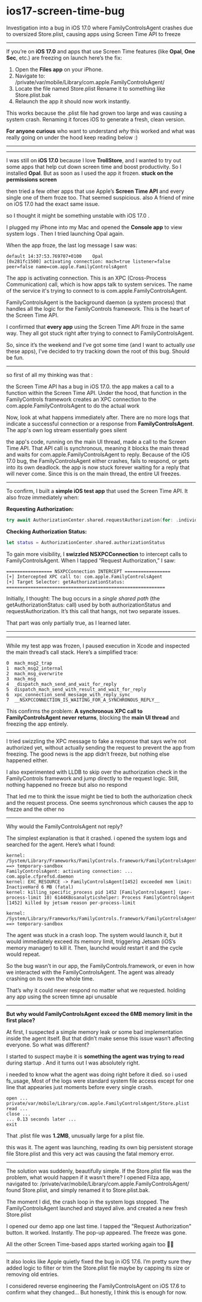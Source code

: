 # ios17-screen-time-bug
Investigation into a bug in iOS 17.0 where FamilyControlsAgent crashes due to oversized Store.plist, causing apps using Screen Time API to freeze

---

If you’re on **iOS 17.0** and apps that use Screen Time features (like **Opal**, **One Sec**, etc.) are freezing on launch  here’s the fix:
1.	Open the **Files app** on your iPhone.
2.	Navigate to: /private/var/mobile/Library/com.apple.FamilyControlsAgent/
3. Locate the file named Store.plist Rename it to something like Store.plist.bak
4. Relaunch the app it should now work instantly.

This works because the .plist file had grown too large and was causing a system crash. Renaming it forces iOS to generate a fresh, clean version.

 **For anyone curious** who want to understand *why* this worked and what was really going on under the hood  keep reading below :)

---
---

I was still on **iOS 17.0** because I love **TrollStore**, and I wanted to try out some apps that help cut down screen time and boost productivity. So I installed **Opal**.
But as soon as I used the app it frozen. **stuck on the permissions screen** 

then tried a few other apps that use Apple’s **Screen Time API**  and every single one of them froze too. That seemed suspicious. 
also A friend of mine on iOS 17.0 had the exact same issue.

so I thought it might be something unstable with iOS 17.0 .

I plugged my iPhone into my Mac and opened the **Console app** to view system logs . Then I tried launching Opal again.

When the app froze, the last log message I saw was:
```log
default 14:37:53.769707+0100    Opal    
[0x281fc1500] activating connection: mach=true listener=false peer=false name=com.apple.FamilyControlsAgent

```
The app is activating connection. This is an XPC (Cross-Process Communication) call, which is how apps talk to system services.
The name of the service it's trying to connect to is com.apple.FamilyControlsAgent.

FamilyControlsAgent is the background daemon (a system process) that handles all the logic for the FamilyControls framework. This is the heart of the Screen Time API.

I confirmed that **every app** using the Screen Time API froze in the same way. They all got stuck right after trying to connect to FamilyControlsAgent.

So, since it’s the weekend and I’ve got some time (and I want to actually *use* these apps), I’ve decided to try tracking down the root of this bug. Should be fun.

---


so first of all my thinking was that :

the Screen Time API has a bug in iOS 17.0. 
the app makes a call to a function within the Screen Time API. Under the hood, that function in the FamilyControls framework creates an XPC connection to the com.apple.FamilyControlsAgent to do the actual work

Now, look at what happens immediately after. There are no more logs that indicate a successful connection or a response from **FamilyControlsAgent**. The app's own log stream essentially goes silent

the app's code, running on the main UI thread, made a call to the Screen Time API.
That API call is synchronous, meaning it blocks the main thread and waits for com.apple.FamilyControlsAgent to reply.
Because of the iOS 17.0 bug, the FamilyControlsAgent either crashes, fails to respond, or gets into its own deadlock.
the app is now stuck forever waiting for a reply that will never come. Since this is on the main thread, the entire UI freezes.

---

To confirm, I built a **simple iOS test app** that used the Screen Time API. It also froze immediately when:

**Requesting Authorization:**
```swift
try await AuthorizationCenter.shared.requestAuthorization(for: .individual)
```
**Checking Authorization Status:**
```swift
let status = AuthorizationCenter.shared.authorizationStatus
```

To gain more visibility, I **swizzled NSXPCConnection** to intercept calls to FamilyControlsAgent. When I tapped “Request Authorization,” I saw:

```
================= NSXPCConnection INTERCEPT =================
[+] Intercepted XPC call to: com.apple.FamilyControlsAgent
[+] Target Selector: getAuthorizationStatus:
===========================================================
```

Initially, I thought:
	The bug occurs in a *single shared path* (the getAuthorizationStatus: call) used by both 	authorizationStatus and requestAuthorization. It’s this call that hangs, not two separate issues.

That part was only partially true, as I learned later.

---
---

While my test app was frozen, I paused execution in Xcode and inspected the main thread’s call stack. Here’s a simplified trace:
```log
0  mach_msg2_trap
1  mach_msg2_internal
2  mach_msg_overwrite
3  mach_msg
4  _dispatch_mach_send_and_wait_for_reply
5  dispatch_mach_send_with_result_and_wait_for_reply
6  xpc_connection_send_message_with_reply_sync
7  __NSXPCCONNECTION_IS_WAITING_FOR_A_SYNCHRONOUS_REPLY__
```

This confirms the problem:
**A synchronous XPC call to FamilyControlsAgent never returns**, blocking the **main UI thread** and freezing the app entirely.

----

 I tried swizzling the XPC message to fake a response that says we’re not authorized yet, without actually sending the request to prevent the app from freezing. The good news is the app didn’t freeze, but nothing else happened either.

I also experimented with LLDB to skip over the authorization check in the FamilyControls framework and jump directly to the request logic. Still, nothing happened no freeze but also no respond 

That led me to think the issue might be tied to both the authorization check and the request process. One seems synchronous which causes the app to frezze and the other no

---

Why would the FamilyControlsAgent not reply?

The simplest explanation is that it crashed. i opened the system logs and searched for the agent.  Here’s what I found:

```
kernel: /System/Library/Frameworks/FamilyControls.framework/FamilyControlsAgent[1452] ==> temporary-sandbox
FamilyControlsAgent: activating connection: ... com.apple.cfprefsd.daemon
kernel: EXC_RESOURCE -> FamilyControlsAgent[1452] exceeded mem limit: InactiveHard 6 MB (fatal)
kernel: killing_specific_process pid 1452 [FamilyControlsAgent] (per-process-limit 10) 6144KBosanalyticshelper: Process FamilyControlsAgent [1452] killed by jetsam reason per-process-limit

kernel: /System/Library/Frameworks/FamilyControls.framework/FamilyControlsAgent[1454] ==> temporary-sandbox
```

The agent was stuck in a crash loop. The system would launch it, but it would immediately exceed its memory limit, triggering Jetsam (iOS’s memory manager) to kill it. Then, launchd would restart it and the cycle would repeat.

So the bug wasn’t in our app, the FamilyControls.framework, or even in how we interacted with the FamilyControlsAgent. The agent was already crashing on its own the whole time.

That’s why it could never respond no matter what we requested.
holding any app using the screen timne api unusable

----

**But why would FamilyControlsAgent exceed the 6MB memory limit in the first place?**

At first, I suspected a simple memory leak or some bad implementation inside the agent itself. But that didn’t make sense this issue wasn’t affecting everyone. So what was different?

I started to suspect maybe it is **something the agent was trying to read** during startup . And it turns out I was absolutely right.

i needed to know what the agent was doing right before it died. so i used fs_usage,
Most of the logs were standard system file access except for one line that appearies just moments before every single crash. 
```
open ... private/var/mobile/Library/com.apple.FamilyControlsAgent/Store.plist
read ...
close ...
... 0.13 seconds later ...
exit
```
That .plist file was **1.2MB**, unusually large for a plist file.

this was it. 
The agent was launching, reading its own big persistent storage file  Store.plist and this very act was causing the fatal memory error. 

---

The solution was suddenly, beautifully simple. If the Store.plist file was the problem, what would happen if it wasn't there?
I opened Filza app, navigated to: /private/var/mobile/Library/com.apple.FamilyControlsAgent/
found Store.plist, and simply renamed it to Store.plist.bak.

The moment I did, the crash loop in the system logs stopped. The FamilyControlsAgent launched and stayed alive. and created a new fresh Store.plist

I opened our demo app one last time. I tapped the "Request Authorization" button.
It worked. Instantly. The pop-up appeared. The freeze was gone.

All the other Screen Time-based apps started working again too 🎉🎉

---

It also looks like Apple quietly fixed the bug in iOS 17.6. I’m pretty sure they added logic to filter or trim the Store.plist file maybe by capping its size or removing old entries.

I considered reverse engineering the FamilyControlsAgent on iOS 17.6 to confirm what they changed…
But honestly, I think this is enough for now.
